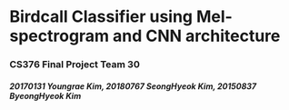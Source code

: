 # Birdcall Classifier using Mel-spectrogram and CNN architecture
### CS376 Final Project Team 30
##### 20170131 Youngrae Kim, 20180767 SeongHyeok Kim, 20150837 ByeongHyeok Kim

